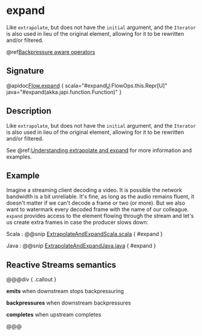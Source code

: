 # expand

Like `extrapolate`, but does not have the `initial` argument, and the `Iterator` is also used in lieu of the original element, allowing for it to be rewritten and/or filtered.

@ref[Backpressure aware operators](../index.md#backpressure-aware-operators)

## Signature

@apidoc[Flow.expand](Flow) { scala="#expand[U](expander:Out=%3EIterator[U]):FlowOps.this.Repr[U]" java="#expand(akka.japi.function.Function)" }


## Description

Like `extrapolate`, but does not have the `initial` argument, and the `Iterator` is also used in lieu of the original 
element, allowing for it to be rewritten and/or filtered.

See @ref:[Understanding extrapolate and expand](../../stream-rate.md#understanding-extrapolate-and-expand) for more information
and examples.

## Example

Imagine a streaming client decoding a video. It is possible the network bandwidth is a bit 
unreliable. It's fine, as long as the audio remains fluent, it doesn't matter if we can't decode 
a frame or two (or more). But we also want to watermark every decoded frame with the name of 
our colleague. `expand` provides access to the element flowing through the stream
and let's us create extra frames in case the producer slows down:

Scala
:   @@snip [ExtrapolateAndExpandScala.scala](/akka-docs/src/test/scala/docs/stream/operators/sourceorflow/ExtrapolateAndExpandScala.scala) { #expand }

Java
:   @@snip [ExtrapolateAndExpandJava.java](/akka-docs/src/test/java/jdocs/stream/operators/sourceorflow/ExtrapolateAndExpandJava.java) { #expand }


## Reactive Streams semantics

@@@div { .callout }

**emits** when downstream stops backpressuring

**backpressures** when downstream backpressures

**completes** when upstream completes

@@@

